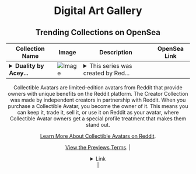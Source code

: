 <div align="center">

# Digital Art Gallery

## Trending Collections on OpenSea

| Collection Name                       | Image                                                                                     | Description                       | OpenSea Link                                                                                          |
|---------------------------------------|-------------------------------------------------------------------------------------------|-----------------------------------|--------------------------------------------------------------------------------------------------------|
| **<details><summary>Duality by Acey...</summary>Duality by AceyPotato x Reddit Collectible Avatars</details>** | ![Image](https://i.seadn.io/s/raw/files/4429d6c2139e9cf4c7e0ac45651c9e8b.png?w=500&auto=format?w=200&auto=format) | <details><summary>This series was created by Red...</summary>This series was created by Reddit user AceyPotato as a part of the Collectible Avatars Creator Program. You can [check out the creator's profile on Reddit](https://www.reddit.com/user/PotatoNahh/).

Collectible Avatars are limited-edition avatars from Reddit that provide owners with unique benefits on the Reddit platform. The Creator Collection was made by independent creators in partnership with Reddit. When you purchase a Collectible Avatar, you become the owner of it. This means you can keep it, trade it, sell it, or use it on Reddit as your avatar, where Collectible Avatar owners get a special profile treatment that makes them stand out.

[Learn More About Collectible Avatars on Reddit](https://reddithelp.com/hc/en-us/articles/6213835889044).

[View the Previews Terms](https://www.redditinc.com/policies/previews-terms).</details> | <details><summary>Link</summary>[Duality by AceyPotato x Reddit Collectible Avatars](https://opensea.io/collection/duality-by-aceypotato-x-reddit-collectible-avatars)</details> |

</div>